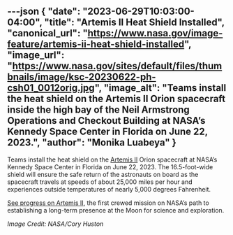 ---json
{
  "date": "2023-06-29T10:03:00-04:00",
  "title": "Artemis II Heat Shield Installed",
  "canonical_url": "https://www.nasa.gov/image-feature/artemis-ii-heat-shield-installed",
  "image_url": "https://www.nasa.gov/sites/default/files/thumbnails/image/ksc-20230622-ph-csh01_0012orig.jpg",
  "image_alt": "Teams install the heat shield on the Artemis II Orion spacecraft inside the high bay of the Neil Armstrong Operations and Checkout Building at NASA’s Kennedy Space Center in Florida on June 22, 2023.",
  "author": "Monika Luabeya"
}
---

Teams install the heat shield on the [Artemis II](https://www.nasa.gov/specials/artemis-ii/) Orion spacecraft at NASA’s Kennedy Space Center in Florida on June 22, 2023. The 16.5-foot-wide shield will ensure the safe return of the astronauts on board as the spacecraft travels at speeds of about 25,000 miles per hour and experiences outside temperatures of nearly 5,000 degrees Fahrenheit.

[See progress on Artemis II](https://blogs.nasa.gov/artemis/), the first crewed mission on NASA’s path to establishing a long-term presence at the Moon for science and exploration.

_Image Credit: NASA/Cory Huston_
